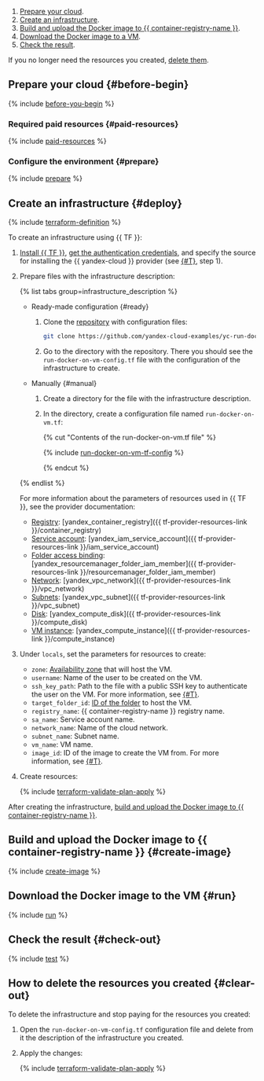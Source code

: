 1. [Prepare your cloud](#before-begin).
1. [Create an infrastructure](#deploy).
1. [Build and upload the Docker image to {{ container-registry-name }}](#create-image).
1. [Download the Docker image to a VM](#run).
1. [Check the result](#check-result).

If you no longer need the resources you created, [delete them](#clear-out).

## Prepare your cloud {#before-begin}

{% include [before-you-begin](../../_tutorials/_tutorials_includes/before-you-begin.md) %}

### Required paid resources {#paid-resources}

{% include [paid-resources](../_tutorials_includes/run-docker-on-vm/paid-resources.md) %}

### Configure the environment {#prepare}

{% include [prepare](../_tutorials_includes/run-docker-on-vm/prepare.md) %}

## Create an infrastructure {#deploy}

{% include [terraform-definition](../_tutorials_includes/terraform-definition.md) %}

To create an infrastructure using {{ TF }}:
1. [Install {{ TF }}](../../tutorials/infrastructure-management/terraform-quickstart.md#install-terraform), [get the authentication credentials](../../tutorials/infrastructure-management/terraform-quickstart.md#get-credentials), and specify the source for installing the {{ yandex-cloud }} provider (see [{#T}](../../tutorials/infrastructure-management/terraform-quickstart.md#configure-provider), step 1).
1. Prepare files with the infrastructure description:

   {% list tabs group=infrastructure_description %}

   - Ready-made configuration {#ready}

      1. Clone the [repository](https://github.com/yandex-cloud-examples/yc-run-docker-on-vm) with configuration files:

         ```bash
         git clone https://github.com/yandex-cloud-examples/yc-run-docker-on-vm.git
         ```

      1. Go to the directory with the repository. There you should see the `run-docker-on-vm-config.tf` file with the configuration of the infrastructure to create.

   - Manually {#manual}

      1. Create a directory for the file with the infrastructure description.
      1. In the directory, create a configuration file named `run-docker-on-vm.tf`:

         {% cut "Contents of the run-docker-on-vm.tf file" %}

         {% include [run-docker-on-vm-tf-config](../../_includes/container-registry/run-docker-on-vm-tf-config.md) %}

         {% endcut %}

   {% endlist %}

   For more information about the parameters of resources used in {{ TF }}, see the provider documentation:

   * [Registry](../../container-registry/concepts/registry.md): [yandex_container_registry]({{ tf-provider-resources-link }}/container_registry)
   * [Service account](../../iam/concepts/users/service-accounts.md): [yandex_iam_service_account]({{ tf-provider-resources-link }}/iam_service_account)
   * [Folder access binding](../../iam/concepts/access-control/index.md#access-bindings): [yandex_resourcemanager_folder_iam_member]({{ tf-provider-resources-link }}/resourcemanager_folder_iam_member)
   * [Network](../../vpc/concepts/network.md#network): [yandex_vpc_network]({{ tf-provider-resources-link }}/vpc_network)
   * [Subnets](../../vpc/concepts/network.md#subnet): [yandex_vpc_subnet]({{ tf-provider-resources-link }}/vpc_subnet)
   * [Disk](../../compute/concepts/disk.md): [yandex_compute_disk]({{ tf-provider-resources-link }}/compute_disk)
   * [VM instance](../../compute/concepts/vm.md): [yandex_compute_instance]({{ tf-provider-resources-link }}/compute_instance)

1. Under `locals`, set the parameters for resources to create:
   * `zone`: [Availability zone](../../overview/concepts/geo-scope.md) that will host the VM.
   * `username`: Name of the user to be created on the VM.
   * `ssh_key_path`: Path to the file with a public SSH key to authenticate the user on the VM. For more information, see [{#T}](../../compute/operations/vm-connect/ssh.md#creating-ssh-keys).
   * `target_folder_id`: [ID of the folder](../../resource-manager/operations/folder/get-id.md) to host the VM.
   * `registry_name`: {{ container-registry-name }} registry name.
   * `sa_name`: Service account name.
   * `network_name`: Name of the cloud network.
   * `subnet_name`: Subnet name.
   * `vm_name`: VM name.
   * `image_id`: ID of the image to create the VM from. For more information, see [{#T}](../../compute/operations/images-with-pre-installed-software/get-list.md).

1. Create resources:

   {% include [terraform-validate-plan-apply](../../_tutorials/_tutorials_includes/terraform-validate-plan-apply.md) %}

After creating the infrastructure, [build and upload the Docker image to {{ container-registry-name }}](#create-image).

## Build and upload the Docker image to {{ container-registry-name }} {#create-image}

{% include [create-image](../_tutorials_includes/run-docker-on-vm/create-image.md) %}

## Download the Docker image to the VM {#run}

{% include [run](../_tutorials_includes/run-docker-on-vm/run.md) %}

## Check the result {#check-out}

{% include [test](../_tutorials_includes/run-docker-on-vm/test.md) %}

## How to delete the resources you created {#clear-out}

To delete the infrastructure and stop paying for the resources you created:

1. Open the `run-docker-on-vm-config.tf` configuration file and delete from it the description of the infrastructure you created.
1. Apply the changes:

   {% include [terraform-validate-plan-apply](../_tutorials_includes/terraform-validate-plan-apply.md) %}